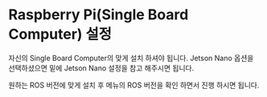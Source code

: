 # Raspberry Pi\(Single Board Computer\) 설정

자신의 Single Board Computer의 맞게 설치 하셔야 됩니다. Jetson Nano 옵션을 선택하셨으면 밑에 Jetson Nano 설정을 참고 해주시면 됩니다.  

원하는 ROS 버전에 맞게 설치 후 메뉴의  ROS 버전을 확인 하면서 진행 하시면 됩니다.


























